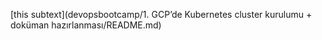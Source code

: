 [this subtext](devopsbootcamp/1. GCP’de Kubernetes cluster kurulumu + doküman hazırlanması/README.md)
